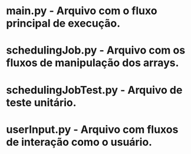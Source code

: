 # main.py - Arquivo com o fluxo principal de execução.
# schedulingJob.py - Arquivo com os fluxos de manipulação dos arrays.
# schedulingJobTest.py - Arquivo de teste unitário.
# userInput.py - Arquivo com fluxos de interação como o usuário.
